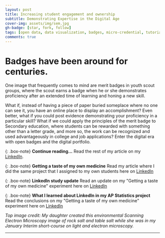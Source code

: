 ```yaml
---
layout: post
title: Increasing student engagement and ownership
subtitle: Demonstrating Expertise in the Digital Age
cover-img: assets/img/sem.jpg
gh-badge: [star, fork, follow]
tags: [open data, data visualization, badges, micro-credential, tutorial, class projects]
comments: true
---
```


# Badges have been around for centuries. 

One image that frequently comes to mind are merit badges in youth scout groups, where the scout earns a badge when he or she demonstrates proficiency after an extended time of learning and honing a new skill.  

What if, instead of having a piece of paper buried someplace where no one can see it, you have an online place to display an accomplishment? Even better, what if you could post evidence demonstrating your proficiency in a particular skill? What if we could apply the principles of the merit badge to Secondary education, where students can be rewarded with something other than a letter grade, and more so, the work can be recognized and used advantageously in college and job applications? Enter the digital era with open badges and the digital portfolio.

{: .box-note}
**Continue reading...** Read the rest of my article on my [LinkedIn](https://www.linkedin.com/pulse/increasing-student-engagement-ownership-badge-list-shawn-handran/).

{: .box-note}
**Getting a taste of my own medicine** Read my article where I did the same project that I assigned to my own students here on [LinkedIn](https://www.linkedin.com/pulse/getting-taste-my-own-medicine-i-am-doing-same-project-shawn-handran/)

{: .box-note}
**LinkedIn study update** Read an update on my "Getting a taste of my own medicine" experiment here on [LinkedIn](https://www.linkedin.com/pulse/linkedin-study-results-population-sample-proportions-gender-handran/)

{: .box-note}
**What I learned about LinkedIn in my AP Statistics project** Read the conclusions on my "Getting a taste of my own medicine" experiment here on [LinkedIn](https://www.linkedin.com/pulse/what-i-learned-linkedin-my-ap-statistics-class-project-shawn-handran/)

*Top image credit: My daughter created this environmental Scanning Electron Microscopy image of rock salt and table salt while she was in my January Interim short-course on light and electron microscopy.* 

***

